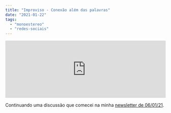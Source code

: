 ```yaml
---
title: "Improviso - Conexão além das palavras"
date: "2021-01-22"
tags: 
  - "monoestereo"
  - "redes-sociais"
---
```


<iframe src="https://anchor.fm/monoestereo/embed/episodes/Improviso---Conexo-alm-das-palavras-eom0l2" height="180px" width="100%" frameborder="0" scrolling="no" style="width:100%; height:180px;"></iframe>

Continuando uma discussão que comecei na minha [newsletter de 06/01/21](https://mailchi.mp/2cd312cb7f82/a-obsesso-da-comunicao).
